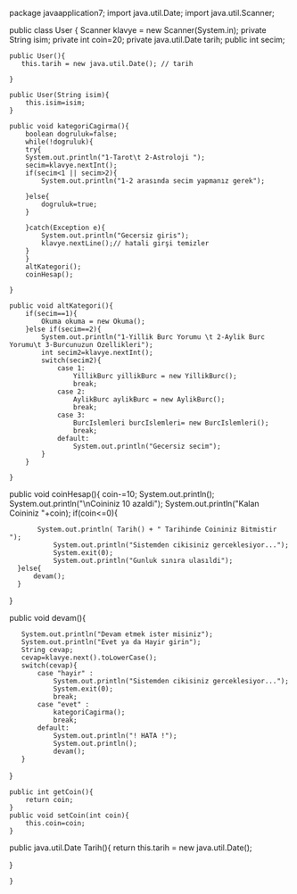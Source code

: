   package javaapplication7;
import java.util.Date;
import java.util.Scanner;

public class User {
    Scanner klavye = new Scanner(System.in);
    private String isim;
    private int coin=20;
    private java.util.Date tarih;
    public int secim;
    
    
    public User(){
       this.tarih = new java.util.Date(); // tarih

    }
    
    public User(String isim){
        this.isim=isim;
    }
    
    public void kategoriCagirma(){
        boolean dogruluk=false;
        while(!dogruluk){
        try{
        System.out.println("1-Tarot\t 2-Astroloji ");
        secim=klavye.nextInt();
        if(secim<1 || secim>2){
            System.out.println("1-2 arasında secim yapmanız gerek");
            
        }else{
            dogruluk=true;
        }
            
        }catch(Exception e){
            System.out.println("Gecersiz giris");
            klavye.nextLine();// hatali girşi temizler
        }
        }
        altKategori();
        coinHesap();
        
    }
    
    public void altKategori(){
        if(secim==1){
            Okuma okuma = new Okuma();
        }else if(secim==2){
            System.out.println("1-Yillik Burc Yorumu \t 2-Aylik Burc Yorumu\t 3-Burcunuzun Ozellikleri");
            int secim2=klavye.nextInt();
            switch(secim2){
                case 1: 
                    YillikBurc yillikBurc = new YillikBurc();
                    break;
                case 2:
                    AylikBurc aylikBurc = new AylikBurc();
                    break;
                case 3:
                    BurcIslemleri burcIslemleri= new BurcIslemleri(); 
                    break;
                default:
                    System.out.println("Gecersiz secim");
            }
        }
        
    }
    
    
   public void coinHesap(){
       coin-=10;
       System.out.println();
       System.out.println("\nCoininiz 10 azaldi");
       System.out.println("Kalan Coininiz "+coin);
      if(coin<=0){
           
           System.out.println( Tarih() + " Tarihinde Coininiz Bitmistir ");
               System.out.println("Sistemden cikisiniz gerceklesiyor...");
               System.exit(0);
               System.out.println("Gunluk sınıra ulasıldi");
      }else{
          devam();
      }
      
       
      
   }
   
   public void devam(){    

       System.out.println("Devam etmek ister misiniz");
       System.out.println("Evet ya da Hayir girin");
       String cevap;
       cevap=klavye.next().toLowerCase();
       switch(cevap){
           case "hayir" :
               System.out.println("Sistemden cikisiniz gerceklesiyor...");
               System.exit(0);
               break;
           case "evet" :
               kategoriCagirma();
               break;
           default:
               System.out.println("! HATA !");
               System.out.println();
               devam();
       }
   }
   
    public int getCoin(){
        return coin;
    }
    public void setCoin(int coin){
        this.coin=coin;
    }
   public java.util.Date Tarih(){
       return this.tarih = new java.util.Date();
    
}

    }
